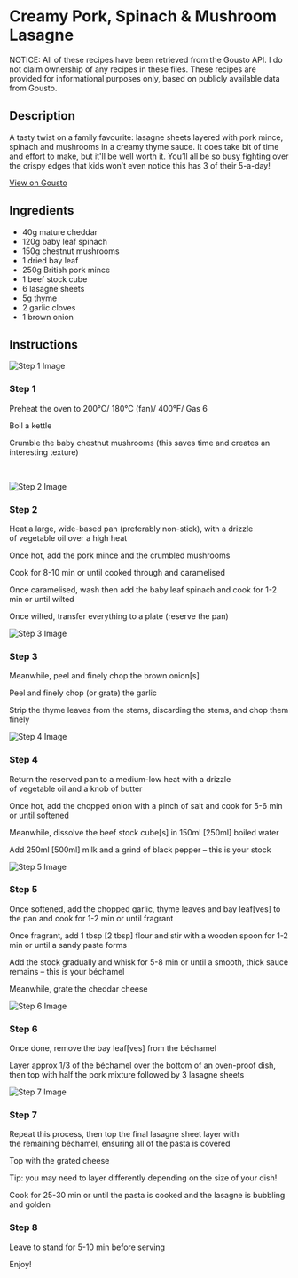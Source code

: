 # Creamy Pork, Spinach & Mushroom Lasagne 

NOTICE: All of these recipes have been retrieved from the Gousto API. I do not claim ownership of any recipes in these files. These recipes are provided for informational purposes only, based on publicly available data from Gousto.

## Description

A tasty twist on a family favourite: lasagne sheets layered with pork mince, spinach and mushrooms in a creamy thyme sauce. It does take bit of time and effort to make, but it'll be well worth it. You’ll all be so busy fighting over the crispy edges that kids won’t even notice this has 3 of their 5-a-day!

[View on Gousto](https://www.gousto.co.uk/recipes/cookbook/creamy-pork-spinach-mushroom-lasagne)

## Ingredients

- 40g mature cheddar
- 120g baby leaf spinach
- 150g chestnut mushrooms
- 1 dried bay leaf
- 250g British pork mince
- 1 beef stock cube
- 6 lasagne sheets
- 5g thyme
- 2 garlic cloves
- 1 brown onion

## Instructions

![Step 1 Image](https://production-media.gousto.co.uk/cms/recipe-step-image/1596.-step-1-x200.jpg)

### Step 1

Preheat the oven to 200&deg;C/ 180&deg;C (fan)/ 400&deg;F/ Gas 6


Boil a kettle


Crumble the baby chestnut mushrooms&nbsp;(this saves time and creates an interesting texture)


&nbsp;

![Step 2 Image](https://production-media.gousto.co.uk/cms/recipe-step-image/1596.-step-2-x200.jpg)

### Step 2

Heat a large, <span class="text-highlight">wide-based</span> pan (preferably non-stick), with a drizzle of&nbsp;vegetable oil<span class="text-highlight">&nbsp;</span><span class="text-highlight">over a high heat&nbsp;</span>


Once hot, add the pork mince and the&nbsp;crumbled mushrooms


Cook for 8-10 min or unt<span class="text-highlight">il cooked through an</span>d caramelised


Once caramelised, wash then add the baby leaf spinach and cook for 1-2 min or until wilted


Once wilted, transfer everything to a plate (reserve the pan)

![Step 3 Image](https://production-media.gousto.co.uk/cms/recipe-step-image/1596.-step-3-x200.jpg)

### Step 3

Meanwhile, peel and finely chop the <span class="text-highlight">brown&nbsp;</span>onion<span class="text-danger">[s]</span>


Peel and finely chop (or grate) the garlic&nbsp;


Strip the thyme leaves from the stems, discarding the stems,<span class="text-highlight"> and chop them finely</span>

![Step 4 Image](https://production-media.gousto.co.uk/cms/recipe-step-image/1596.-step-4-x200.jpg)

### Step 4

Return the reserved pan to a medium-low heat with a drizzle of&nbsp;vegetable&nbsp;oil and a knob of butter


Once hot, add the chopped onion with a pinch of salt and cook for 5-6 min or until softened


Meanwhile, dissolve the beef stock <span class="text-highlight">cube<span class="text-danger">[s]</span></span> in <span class="text-highlight">150ml <span class="text-danger">[250ml]</span></span> boiled water


Add 250ml <span class="text-danger">[500ml]</span> milk and a grind of black pepper<span class="text-highlight">&nbsp;&ndash;</span> this is your stock&nbsp;

![Step 5 Image](https://production-media.gousto.co.uk/cms/recipe-step-image/1596.-step-5-x200.jpg)

### Step 5

Once softened, add the chopped garlic, thyme leaves and b<span class="text-highlight">ay leaf<span class="text-danger">[ves]</span>&nbsp;</span>to the pan and cook for 1-2 min or until fragrant


Once fragrant, add 1 tbsp <span class="text-danger">[2 tbsp]</span> flour and stir with a wooden spoon for 1-2 min or until a sandy paste forms


Add&nbsp;the stock&nbsp;gradually <span class="text-highlight">and</span> whisk for 5-8 min or until a smooth, thick sauce remains <span class="text-highlight">&ndash;</span> this is your&nbsp;b&eacute;chamel


Meanwhile, grate the cheddar cheese

![Step 6 Image](https://production-media.gousto.co.uk/cms/recipe-step-image/1596.-step-6-x200.jpg)

### Step 6

Once done, remove the <span class="text-highlight">bay leaf<span class="text-danger">[ves] </span></span>from the b<span class="text-highlight">&eacute;</span>chamel


Layer approx 1/3 of the&nbsp;b&eacute;chamel over the bottom of an&nbsp;oven-proof dish, then top with half the pork mixture followed by <span class="text-highlight">3</span>&nbsp;lasagne sheets

![Step 7 Image](https://production-media.gousto.co.uk/cms/recipe-step-image/1596.-step-7-x200.jpg)

### Step 7

Repeat this process, then top the final <span class="text-highlight">lasagne sheet layer</span> with the&nbsp;<span class="text-highlight">remaining</span>&nbsp;b&eacute;chamel,&nbsp;ensuring all of the pasta is covered


Top with the&nbsp;grated cheese


Tip: you may need to layer differently depending on the size of your dish!


Cook for 25-30 min or until the pasta is cooked and the lasagne is bubbling and golden

### Step 8

Leave to stand for 5-10 min before serving


Enjoy!

